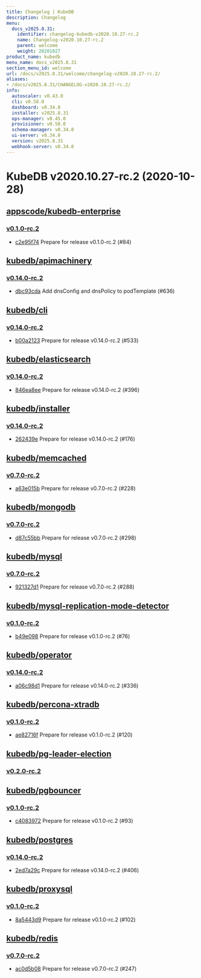 ```yaml
---
title: Changelog | KubeDB
description: Changelog
menu:
  docs_v2025.8.31:
    identifier: changelog-kubedb-v2020.10.27-rc.2
    name: Changelog-v2020.10.27-rc.2
    parent: welcome
    weight: 20201027
product_name: kubedb
menu_name: docs_v2025.8.31
section_menu_id: welcome
url: /docs/v2025.8.31/welcome/changelog-v2020.10.27-rc.2/
aliases:
- /docs/v2025.8.31/CHANGELOG-v2020.10.27-rc.2/
info:
  autoscaler: v0.43.0
  cli: v0.58.0
  dashboard: v0.34.0
  installer: v2025.8.31
  ops-manager: v0.45.0
  provisioner: v0.58.0
  schema-manager: v0.34.0
  ui-server: v0.34.0
  version: v2025.8.31
  webhook-server: v0.34.0
---
```


# KubeDB v2020.10.27-rc.2 (2020-10-28)


## [appscode/kubedb-enterprise](https://github.com/appscode/kubedb-enterprise)

### [v0.1.0-rc.2](https://github.com/appscode/kubedb-enterprise/releases/tag/v0.1.0-rc.2)

- [c2e95f74](https://github.com/appscode/kubedb-enterprise/commit/c2e95f74) Prepare for release v0.1.0-rc.2 (#84)



## [kubedb/apimachinery](https://github.com/kubedb/apimachinery)

### [v0.14.0-rc.2](https://github.com/kubedb/apimachinery/releases/tag/v0.14.0-rc.2)

- [dbc93cda](https://github.com/kubedb/apimachinery/commit/dbc93cda) Add dnsConfig and dnsPolicy to podTemplate (#636)



## [kubedb/cli](https://github.com/kubedb/cli)

### [v0.14.0-rc.2](https://github.com/kubedb/cli/releases/tag/v0.14.0-rc.2)

- [b00a2123](https://github.com/kubedb/cli/commit/b00a2123) Prepare for release v0.14.0-rc.2 (#533)



## [kubedb/elasticsearch](https://github.com/kubedb/elasticsearch)

### [v0.14.0-rc.2](https://github.com/kubedb/elasticsearch/releases/tag/v0.14.0-rc.2)

- [846ea8ee](https://github.com/kubedb/elasticsearch/commit/846ea8ee) Prepare for release v0.14.0-rc.2 (#396)



## [kubedb/installer](https://github.com/kubedb/installer)

### [v0.14.0-rc.2](https://github.com/kubedb/installer/releases/tag/v0.14.0-rc.2)

- [262439e](https://github.com/kubedb/installer/commit/262439e) Prepare for release v0.14.0-rc.2 (#176)



## [kubedb/memcached](https://github.com/kubedb/memcached)

### [v0.7.0-rc.2](https://github.com/kubedb/memcached/releases/tag/v0.7.0-rc.2)

- [a63e015b](https://github.com/kubedb/memcached/commit/a63e015b) Prepare for release v0.7.0-rc.2 (#228)



## [kubedb/mongodb](https://github.com/kubedb/mongodb)

### [v0.7.0-rc.2](https://github.com/kubedb/mongodb/releases/tag/v0.7.0-rc.2)

- [d87c55bb](https://github.com/kubedb/mongodb/commit/d87c55bb) Prepare for release v0.7.0-rc.2 (#298)



## [kubedb/mysql](https://github.com/kubedb/mysql)

### [v0.7.0-rc.2](https://github.com/kubedb/mysql/releases/tag/v0.7.0-rc.2)

- [921327d1](https://github.com/kubedb/mysql/commit/921327d1) Prepare for release v0.7.0-rc.2 (#288)



## [kubedb/mysql-replication-mode-detector](https://github.com/kubedb/mysql-replication-mode-detector)

### [v0.1.0-rc.2](https://github.com/kubedb/mysql-replication-mode-detector/releases/tag/v0.1.0-rc.2)

- [b49e098](https://github.com/kubedb/mysql-replication-mode-detector/commit/b49e098) Prepare for release v0.1.0-rc.2 (#76)



## [kubedb/operator](https://github.com/kubedb/operator)

### [v0.14.0-rc.2](https://github.com/kubedb/operator/releases/tag/v0.14.0-rc.2)

- [a06c98d1](https://github.com/kubedb/operator/commit/a06c98d1) Prepare for release v0.14.0-rc.2 (#336)



## [kubedb/percona-xtradb](https://github.com/kubedb/percona-xtradb)

### [v0.1.0-rc.2](https://github.com/kubedb/percona-xtradb/releases/tag/v0.1.0-rc.2)

- [ae82716f](https://github.com/kubedb/percona-xtradb/commit/ae82716f) Prepare for release v0.1.0-rc.2 (#120)



## [kubedb/pg-leader-election](https://github.com/kubedb/pg-leader-election)

### [v0.2.0-rc.2](https://github.com/kubedb/pg-leader-election/releases/tag/v0.2.0-rc.2)




## [kubedb/pgbouncer](https://github.com/kubedb/pgbouncer)

### [v0.1.0-rc.2](https://github.com/kubedb/pgbouncer/releases/tag/v0.1.0-rc.2)

- [c4083972](https://github.com/kubedb/pgbouncer/commit/c4083972) Prepare for release v0.1.0-rc.2 (#93)



## [kubedb/postgres](https://github.com/kubedb/postgres)

### [v0.14.0-rc.2](https://github.com/kubedb/postgres/releases/tag/v0.14.0-rc.2)

- [2ed7a29c](https://github.com/kubedb/postgres/commit/2ed7a29c) Prepare for release v0.14.0-rc.2 (#406)



## [kubedb/proxysql](https://github.com/kubedb/proxysql)

### [v0.1.0-rc.2](https://github.com/kubedb/proxysql/releases/tag/v0.1.0-rc.2)

- [8a5443d9](https://github.com/kubedb/proxysql/commit/8a5443d9) Prepare for release v0.1.0-rc.2 (#102)



## [kubedb/redis](https://github.com/kubedb/redis)

### [v0.7.0-rc.2](https://github.com/kubedb/redis/releases/tag/v0.7.0-rc.2)

- [ac0d5b08](https://github.com/kubedb/redis/commit/ac0d5b08) Prepare for release v0.7.0-rc.2 (#247)




